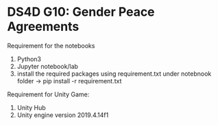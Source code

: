# DS4D G10: Gender Peace Agreements

Requirement for the notebooks
1. Python3
2. Jupyter notebook/lab
3. install the required packages using requirement.txt under notebnook folder -> pip install -r requirement.txt


Requirement for Unity Game:
1. Unity Hub
2. Unity engine version 2019.4.14f1
